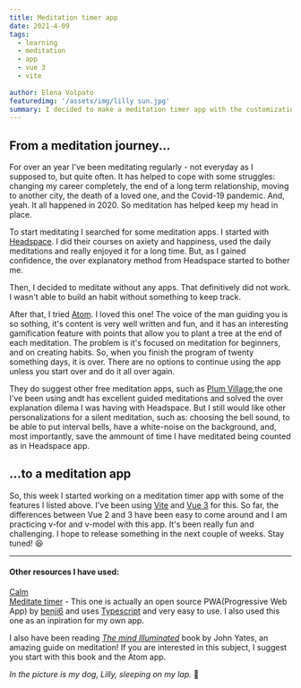 ```yaml
---
title: Meditation timer app
date: 2021-4-09
tags: 
  - learning
  - meditation
  - app
  - vue 3
  - vite
  
author: Elena Volpato
featuredimg: '/assets/img/lilly sun.jpg' 
summary: I decided to make a meditation timer app with the customizations I miss in other apps
--- 
```

## From a meditation journey...

For over an year I've been meditating regularly - not everyday as I supposed to, but quite often. It has helped to cope with some struggles: changing my career completely, the end of a long term relationship, moving to another city, the death of a loved one, and the Covid-19 pandemic. And, yeah. It all happened in 2020. So meditation has helped keep my head in place. 

To start meditating I searched for some meditation apps. I started with [Headspace](https://www.headspace.com). I did their courses on axiety and happiness, used the daily meditations and really enjoyed it for a long time. But, as I gained confidence, the over explanatory method from Headspace started to bother me. 

Then, I decided to meditate without any apps. That definitively did not work. I wasn't able to build an habit without something to keep track.

After that, I tried [Atom](https://www.theatom.app/). I loved this one! The voice of the man guiding you is so sothing, it's content is very well written and fun, and it has an interesting gamification feature with points that allow you to plant a tree at the end of each meditation. The problem is it's focused on meditation for beginners, and on creating habits. So, when you finish the program of twenty something days, it is over. There are no options to continue using the app unless you start over and do it all over again. 

They do suggest other free meditation apps, such as [Plum Village](https://plumvillage.app/),the one I've been using andt has excellent guided meditations and solved the over explanation dilema I was having with Headspace. But I still would like other personalizations for a silent meditation, such as: choosing the bell sound, to be able to put interval bells, have a white-noise on the background, and, most importantly, save the ammount of time I have meditated being counted as in Headspace app.

## ...to a meditation app

So, this week I started working on a meditation timer app with some of the features I listed above. I've been using [Vite](https://vitejs.dev/) and [Vue 3](https://v3.vuejs.org) for this. So far, the differences between Vue 2 and 3 have been easy to come around and I am practicing v-for and v-model with this app. It's been really fun and challenging. I hope to release something in the next couple of weeks. Stay tuned! 😆
___

#### Other resources I have used:
[Calm](https://www.calm.com)    
[Meditate timer](https://meditation-timer.link/) - This one is actually an open source PWA(Progressive Web App) by [benji6](https://github.com/benji6/meditation-timer) and uses [Typescript](https://www.typescriptlang.org/) and very easy to use. I  also used this one as an inpiration for my own app.

I also have been reading [_The mind Illuminated_](https://www.amazon.com/Mind-Illuminated-Meditation-Integrating-Mindfulness/dp/1501156985) book by John Yates, an amazing guide on meditation! If you are interested in this subject, I suggest you start with this book and the Atom app.

_In the picture is my dog, Lilly, sleeping on my lap._ 💜